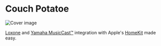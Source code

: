 # Couch Potatoe

![Cover image](https://imgur.com/W7hzu3d.jpg)

[Loxone](https://www.loxone.com/) and [Yamaha MusicCast™](https://www.yamaha.com/musiccast/) integration with Apple's [HomeKit](https://developer.apple.com/homekit/) made easy.
